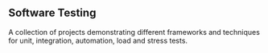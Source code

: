 ## Software Testing

A collection of projects demonstrating different frameworks and
techniques for unit, integration, automation, load and stress tests.
